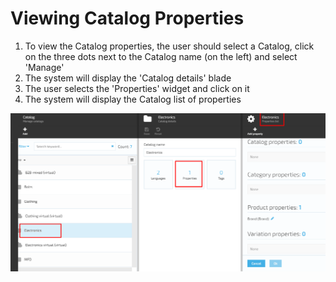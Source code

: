 # Viewing Catalog Properties

1. To view the Catalog properties, the user should select a Catalog, click on the three dots next to the Catalog name (on the left) and select 'Manage'
1. The system will display the 'Catalog details' blade
1. The user selects the 'Properties' widget and click on it
1. The system will display the Catalog list of properties

![Catalog Properties](media/screen-catalog-properties.png)